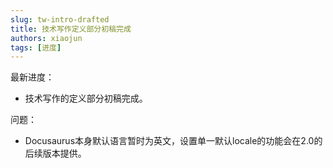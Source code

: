 ```yaml
---
slug: tw-intro-drafted
title: 技术写作定义部分初稿完成
authors: xiaojun
tags: [进度]
---
```


最新进度：

- 技术写作的定义部分初稿完成。

问题：

- Docusaurus本身默认语言暂时为英文，设置单一默认locale的功能会在2.0的后续版本提供。

<!--truncate-->
